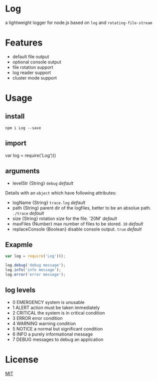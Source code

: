 # Log
a lightweight logger for node.js based on `log` and `rotating-file-stream`

# Features
- default file output
- optional console output
- file rotation support
- log reader support
- cluster mode support

# Usage
## install
`npm i Log --save`
## import
var log = require('Log')()
## arguments
- levelStr {String} `debug` _default_

Details with an `object` which have following attributes:
- logName {String} `trace.log` _default_
- path {String} parent dir of the logfiles, better to be an absolue path. `./trace` _default_
- size {String} rotation size for the file. '20M' _default_
- maxFiles {Number} max number of files to be stored. `10` _default_
- replaceConsole {Boolean} disable console output. `true` _default_
## Exapmle
```js
var log = require('Log')();

log.debug('debug message');
log.info('info message');
log.error('error message');
```
## log levels
- 0 EMERGENCY system is unusable
- 1 ALERT action must be taken immediately
- 2 CRITICAL the system is in critical condition
- 3 ERROR error condition
- 4 WARNING warning condition
- 5 NOTICE a normal but significant condition
- 6 INFO a purely informational message
- 7 DEBUG messages to debug an application

# License
[MIT](LICENSE)

